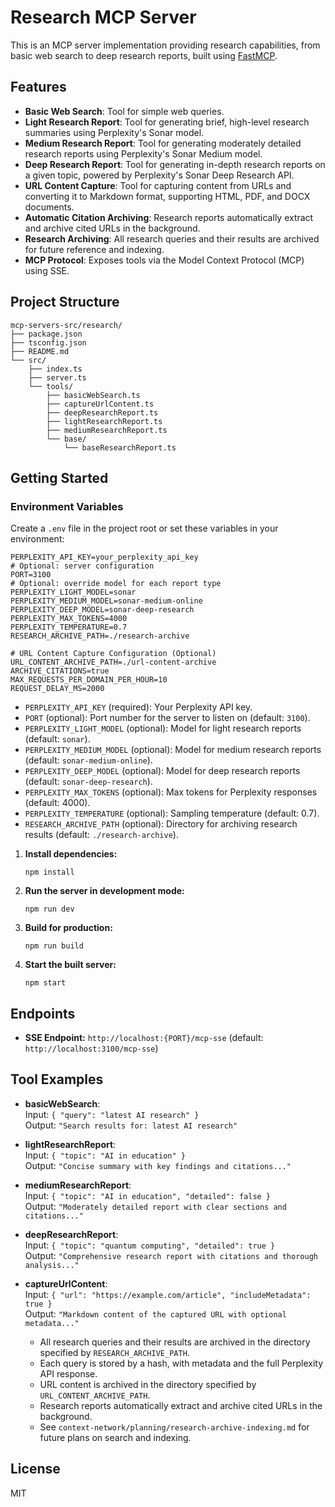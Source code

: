 # Research MCP Server

This is an MCP server implementation providing research capabilities, from basic web search to deep research reports, built using [FastMCP](https://github.com/punkpeye/fastmcp).

## Features

- **Basic Web Search**: Tool for simple web queries.
- **Light Research Report**: Tool for generating brief, high-level research summaries using Perplexity's Sonar model.
- **Medium Research Report**: Tool for generating moderately detailed research reports using Perplexity's Sonar Medium model.
- **Deep Research Report**: Tool for generating in-depth research reports on a given topic, powered by Perplexity's Sonar Deep Research API.
- **URL Content Capture**: Tool for capturing content from URLs and converting it to Markdown format, supporting HTML, PDF, and DOCX documents.
- **Automatic Citation Archiving**: Research reports automatically extract and archive cited URLs in the background.
- **Research Archiving**: All research queries and their results are archived for future reference and indexing.
- **MCP Protocol**: Exposes tools via the Model Context Protocol (MCP) using SSE.

## Project Structure

```
mcp-servers-src/research/
├── package.json
├── tsconfig.json
├── README.md
└── src/
    ├── index.ts
    ├── server.ts
    └── tools/
        ├── basicWebSearch.ts
        ├── captureUrlContent.ts
        ├── deepResearchReport.ts
        ├── lightResearchReport.ts
        ├── mediumResearchReport.ts
        └── base/
            └── baseResearchReport.ts
```

## Getting Started

### Environment Variables

Create a `.env` file in the project root or set these variables in your environment:

```
PERPLEXITY_API_KEY=your_perplexity_api_key
# Optional: server configuration
PORT=3100
# Optional: override model for each report type
PERPLEXITY_LIGHT_MODEL=sonar
PERPLEXITY_MEDIUM_MODEL=sonar-medium-online
PERPLEXITY_DEEP_MODEL=sonar-deep-research
PERPLEXITY_MAX_TOKENS=4000
PERPLEXITY_TEMPERATURE=0.7
RESEARCH_ARCHIVE_PATH=./research-archive

# URL Content Capture Configuration (Optional)
URL_CONTENT_ARCHIVE_PATH=./url-content-archive
ARCHIVE_CITATIONS=true
MAX_REQUESTS_PER_DOMAIN_PER_HOUR=10
REQUEST_DELAY_MS=2000
```

- `PERPLEXITY_API_KEY` (required): Your Perplexity API key.
- `PORT` (optional): Port number for the server to listen on (default: `3100`).
- `PERPLEXITY_LIGHT_MODEL` (optional): Model for light research reports (default: `sonar`).
- `PERPLEXITY_MEDIUM_MODEL` (optional): Model for medium research reports (default: `sonar-medium-online`).
- `PERPLEXITY_DEEP_MODEL` (optional): Model for deep research reports (default: `sonar-deep-research`).
- `PERPLEXITY_MAX_TOKENS` (optional): Max tokens for Perplexity responses (default: 4000).
- `PERPLEXITY_TEMPERATURE` (optional): Sampling temperature (default: 0.7).
- `RESEARCH_ARCHIVE_PATH` (optional): Directory for archiving research results (default: `./research-archive`).

1. **Install dependencies:**
   ```
   npm install
   ```

2. **Run the server in development mode:**
   ```
   npm run dev
   ```

3. **Build for production:**
   ```
   npm run build
   ```

4. **Start the built server:**
   ```
   npm start
   ```

## Endpoints

- **SSE Endpoint:** `http://localhost:{PORT}/mcp-sse` (default: `http://localhost:3100/mcp-sse`)

## Tool Examples

- **basicWebSearch**:  
  Input: `{ "query": "latest AI research" }`  
  Output: `"Search results for: latest AI research"`

- **lightResearchReport**:  
  Input: `{ "topic": "AI in education" }`  
  Output: `"Concise summary with key findings and citations..."`

- **mediumResearchReport**:  
  Input: `{ "topic": "AI in education", "detailed": false }`  
  Output: `"Moderately detailed report with clear sections and citations..."`

- **deepResearchReport**:  
  Input: `{ "topic": "quantum computing", "detailed": true }`  
  Output: `"Comprehensive research report with citations and thorough analysis..."`

- **captureUrlContent**:  
  Input: `{ "url": "https://example.com/article", "includeMetadata": true }`  
  Output: `"Markdown content of the captured URL with optional metadata..."`

  - All research queries and their results are archived in the directory specified by `RESEARCH_ARCHIVE_PATH`.
  - Each query is stored by a hash, with metadata and the full Perplexity API response.
  - URL content is archived in the directory specified by `URL_CONTENT_ARCHIVE_PATH`.
  - Research reports automatically extract and archive cited URLs in the background.
  - See `context-network/planning/research-archive-indexing.md` for future plans on search and indexing.


## License

MIT
